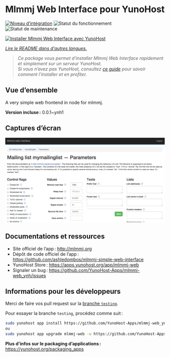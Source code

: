 <!--
Nota bene : ce README est automatiquement généré par <https://github.com/YunoHost/apps/tree/master/tools/readme_generator>
Il NE doit PAS être modifié à la main.
-->

# Mlmmj Web Interface pour YunoHost

[![Niveau d’intégration](https://dash.yunohost.org/integration/mlmmj-web.svg)](https://ci-apps.yunohost.org/ci/apps/mlmmj-web/) ![Statut du fonctionnement](https://ci-apps.yunohost.org/ci/badges/mlmmj-web.status.svg) ![Statut de maintenance](https://ci-apps.yunohost.org/ci/badges/mlmmj-web.maintain.svg)

[![Installer Mlmmj Web Interface avec YunoHost](https://install-app.yunohost.org/install-with-yunohost.svg)](https://install-app.yunohost.org/?app=mlmmj-web)

*[Lire le README dans d'autres langues.](./ALL_README.md)*

> *Ce package vous permet d’installer Mlmmj Web Interface rapidement et simplement sur un serveur YunoHost.*  
> *Si vous n’avez pas YunoHost, consultez [ce guide](https://yunohost.org/install) pour savoir comment l’installer et en profiter.*

## Vue d’ensemble

A very simple web frontend in node for mlmmj.

**Version incluse :** 0.0.1~ynh1

## Captures d’écran

![Capture d’écran de Mlmmj Web Interface](./doc/screenshots/screenshot.png)

## Documentations et ressources

- Site officiel de l’app : <http://mlmmj.org>
- Dépôt de code officiel de l’app : <https://github.com/ashledombos/mlmmj-simple-web-interface>
- YunoHost Store : <https://apps.yunohost.org/app/mlmmj-web>
- Signaler un bug : <https://github.com/YunoHost-Apps/mlmmj-web_ynh/issues>

## Informations pour les développeurs

Merci de faire vos pull request sur la [branche `testing`](https://github.com/YunoHost-Apps/mlmmj-web_ynh/tree/testing).

Pour essayer la branche `testing`, procédez comme suit :

```bash
sudo yunohost app install https://github.com/YunoHost-Apps/mlmmj-web_ynh/tree/testing --debug
ou
sudo yunohost app upgrade mlmmj-web -u https://github.com/YunoHost-Apps/mlmmj-web_ynh/tree/testing --debug
```

**Plus d’infos sur le packaging d’applications :** <https://yunohost.org/packaging_apps>
